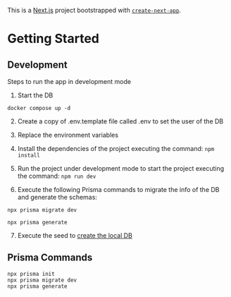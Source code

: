 This is a [Next.js](https://nextjs.org) project bootstrapped with [`create-next-app`](https://nextjs.org/docs/app/api-reference/cli/create-next-app).

# Getting Started

## Development
Steps to run the app in development mode

1. Start the DB
```
docker compose up -d
```

2. Create a copy of .env.template file called .env to set the user of the DB

3. Replace the environment variables

4. Install the dependencies of the project executing the command: ``` npm install ```

5. Run the project under development mode to start the project executing the command: ``` npm run dev ```

6. Execute the following Prisma commands to migrate the info of the DB and generate the schemas:
```
npx prisma migrate dev

npx prisma generate
```

7. Execute the seed to [create the local DB](localhost:3000/api/seed)

## Prisma Commands
```
npx prisma init
npx prisma migrate dev
npx prisma generate
```
